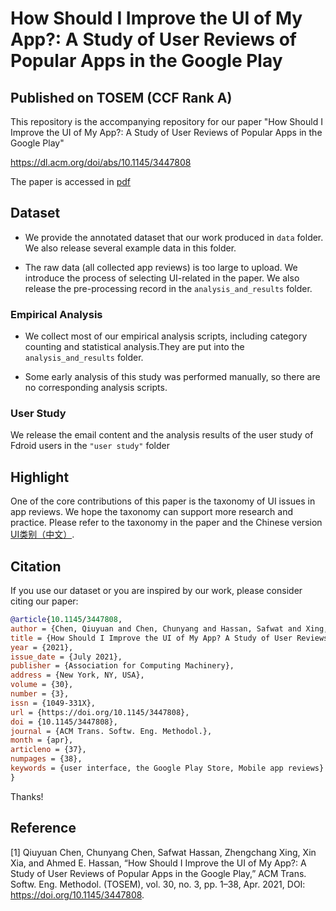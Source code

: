 # How Should I Improve the UI of My App?: A Study of User Reviews of Popular Apps in the Google Play
## Published on TOSEM (CCF Rank A)

This repository is the accompanying repository for our paper "How Should I Improve the UI of My App?: A Study of User Reviews of Popular Apps in the Google Play"

https://dl.acm.org/doi/abs/10.1145/3447808

The paper is accessed in [pdf](http://chenqiuyuan.com/TOSEM_Qiuyuan_Chen_2021_How%20Should%20I%20Improve%20the%20UI%20of%20My%20App.pdf)

## Dataset

* We provide the annotated dataset that our work produced in `data` folder. We also release several example data in this folder.

* The raw data (all collected app reviews) is too large to upload. We introduce the process of selecting UI-related in the paper. We also release the pre-processing record in the `analysis_and_results` folder.

### Empirical Analysis

* We collect most of our empirical analysis scripts, including category counting and statistical analysis.They are put into the `analysis_and_results` folder.

* Some early analysis of this study was performed manually, so there are no corresponding analysis scripts.

### User Study

We release the email content and the analysis results of the user study of Fdroid users in the `"user study"` folder

## Highlight

One of the core contributions of this paper is the taxonomy of UI issues in app reviews. We hope the taxonomy can support more research and practice. Please refer to the taxonomy in the paper and the Chinese version [UI类别（中文）](UI类别（中文）.docx).

## Citation
If you use our dataset or you are inspired by our work, please consider citing our paper:

```bib
@article{10.1145/3447808,
author = {Chen, Qiuyuan and Chen, Chunyang and Hassan, Safwat and Xing, Zhengchang and Xia, Xin and Hassan, Ahmed E.},
title = {How Should I Improve the UI of My App? A Study of User Reviews of Popular Apps in the Google Play},
year = {2021},
issue_date = {July 2021},
publisher = {Association for Computing Machinery},
address = {New York, NY, USA},
volume = {30},
number = {3},
issn = {1049-331X},
url = {https://doi.org/10.1145/3447808},
doi = {10.1145/3447808},
journal = {ACM Trans. Softw. Eng. Methodol.},
month = {apr},
articleno = {37},
numpages = {38},
keywords = {user interface, the Google Play Store, Mobile app reviews}
}
```

Thanks!

## Reference

[1] Qiuyuan Chen, Chunyang Chen, Safwat Hassan, Zhengchang Xing, Xin Xia, and Ahmed E. Hassan, “How Should I Improve the UI of My App?: A Study of User Reviews of Popular Apps in the Google Play,” ACM Trans. Softw. Eng. Methodol. (TOSEM), vol. 30, no. 3, pp. 1–38, Apr. 2021, DOI: https://doi.org/10.1145/3447808.


